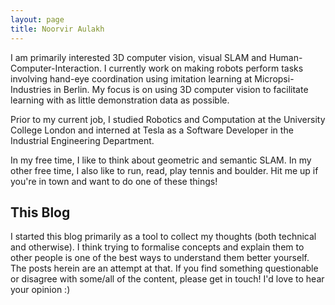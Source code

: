 ```yaml
---
layout: page
title: Noorvir Aulakh
---
```


I am primarily interested 3D computer vision, visual SLAM and Human-Computer-Interaction. I currently work on making robots  perform tasks involving hand-eye coordination using imitation learning at Micropsi-Industries in Berlin. My focus is on using 3D computer vision to facilitate learning with as little demonstration data as possible.

Prior to my current job, I studied Robotics and Computation at the University College London and interned at Tesla as a Software Developer in the Industrial Engineering Department.

In my free time, I like to think about geometric and semantic SLAM. In my other free time, I also like to run, read, play tennis and boulder. Hit me up if you're in town and want to do one of these things!


## This Blog

I started this blog primarily as a tool to collect my thoughts (both technical and otherwise). I think trying to formalise concepts and explain them to other people is one of the best ways to understand them better yourself. The posts herein are an attempt at that. If you find something questionable or disagree with some/all of the content, please get in touch! I'd love to hear your opinion :)

<!--
## What the F is "Euclidigoras"?

Due to my limited imagination and all round bad humour, I couldn't think of anything better to name my blog. Euclid was a pretty awesome geometer and Pythagoras' Theorem is the one mathematical formula that I can recall without fail at any given time. Since I'm mainly interested in geometric computer vision and I like sounding smart: Euclidigoras! -->
